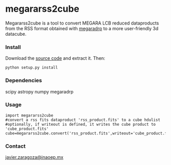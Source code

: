 # megararss2cube

Megararss2cube is a tool to convert MEGARA LCB reduced dataproducts from the RSS format obtained with [megaradrp](https://github.com/guaix-ucm/megaradrp) to a more user-friendly 3d datacube. 

### Install

Download the [source code](https://github.com/javierzaragoza/megararss2cube/archive/master.zip) and extract it. Then:

    python setup.py install


### Dependencies

scipy
astropy
numpy
megaradrp

### Usage

    import megararss2cube
    #convert a rss fits dataproduct 'rss_product.fits' to a cube hdulist
    #optionally, if writeout is defined, it writes the cube product to 'cube_product.fits'
    cube=megararss2cube.convert('rss_product.fits',writeout='cube_product.fits')

### Contact

javier.zaragoza@inaoep.mx
